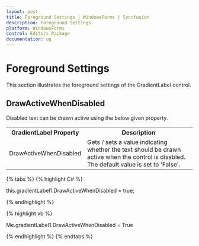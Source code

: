 ```yaml
---
layout: post
title: Foreground Settings | WindowsForms | Syncfusion
description: Foreground Settings
platform: WindowsForms
control: Editors Package
documentation: ug
---
```


# Foreground Settings

This section illustrates the foreground settings of the GradientLabel control.

## DrawActiveWhenDisabled

Disabled text can be drawn active using the below given property.

<table>
<tr>
<th>
GradientLabel Property</th><th>
Description</th></tr>
<tr>
<td>
DrawActiveWhenDisabled</td><td>
Gets / sets a value indicating whether the text should be drawn active when the control is disabled. The default value is set to 'False'.</td></tr>
</table>

{% tabs %}
{% highlight C# %}

this.gradientLabel1.DrawActiveWhenDisabled = true;

{% endhighlight %}

{% highlight vb %}

Me.gradientLabel1.DrawActiveWhenDisabled = True

{% endhighlight %}
{% endtabs %}

